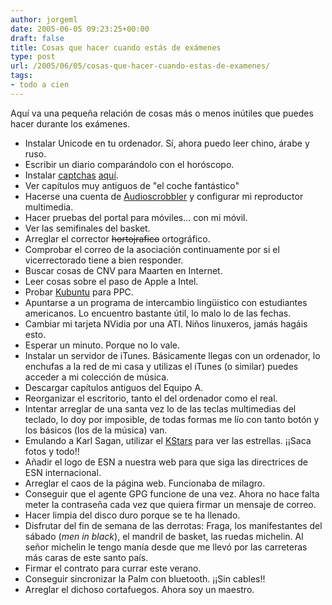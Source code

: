 ```yaml
---
author: jorgeml
date: 2005-06-05 09:23:25+00:00
draft: false
title: Cosas que hacer cuando estás de exámenes
type: post
url: /2005/06/05/cosas-que-hacer-cuando-estas-de-examenes/
tags:
- todo a cien
---
```


Aquí va una pequeña relación de cosas más o menos inútiles que puedes hacer durante los exámenes.

* Instalar Unicode en tu ordenador. Sí, ahora puedo leer chino, árabe y ruso.
* Escribir un diario comparándolo con el horóscopo.
* Instalar [captchas](http://es.wikipedia.org/wiki/Captcha) [aquí](http://www.jorgeml.net/wp-login.php?action=register).
* Ver capítulos muy antiguos de "el coche fantástico"
* Hacerse una cuenta de [Audioscrobbler](http://www.audioscrobbler.com/user/jorgeml/) y configurar mi reproductor multimedia.
* Hacer pruebas del portal para móviles... con mi móvil.
* Ver las semifinales del basket.
* Arreglar el corrector ~~hortojrafico~~ ortográfico.
* Comprobar el correo de la asociación continuamente por si el vicerrectorado tiene a bien responder.
* Buscar cosas de CNV para Maarten en Internet.
* Leer cosas sobre el paso de Apple a Intel.
* Probar [Kubuntu](http://www.kubuntu.org) para PPC.
* Apuntarse a un programa de intercambio lingüistico con estudiantes americanos. Lo encuentro bastante útil, lo malo lo de las fechas.
* Cambiar mi tarjeta NVidia por una ATI. Niños linuxeros, jamás hagáis esto.
* Esperar un minuto. Porque no lo vale.
* Instalar un servidor de iTunes. Básicamente llegas con un ordenador, lo enchufas a la red de mi casa y utilizas el iTunes (o similar) puedes acceder a mi colección de música.
* Descargar capítulos antiguos del Equipo A.
* Reorganizar el escritorio, tanto el del ordenador como el real.
* Intentar arreglar de una santa vez lo de las teclas multimedias del teclado, lo doy por imposible, de todas formas me lío con tanto botón y los básicos (los de la música) van.
* Emulando a Karl Sagan, utilizar el [KStars](http://edu.kde.org/kstars/) para ver las estrellas. ¡¡Saca fotos y todo!!
* Añadir el logo de ESN a nuestra web para que siga las directrices de ESN internacional.
* Arreglar el caos de la página web. Funcionaba de milagro.
* Conseguir que el agente GPG funcione de una vez. Ahora no hace falta meter la contraseña cada vez que quiera firmar un mensaje de correo.
* Hacer limpia del disco duro porque se te ha llenado.
* Disfrutar del fin de semana de las derrotas: Fraga, los manifestantes del sábado (_men in black_), el mandril de basket, las ruedas michelin. Al señor michelin le tengo manía desde que me llevó por las carreteras más caras de este santo país.
* Firmar el contrato para currar este verano.
* Conseguir sincronizar la Palm con bluetooth. ¡¡Sin cables!!
* Arreglar el dichoso cortafuegos. Ahora soy un maestro.

